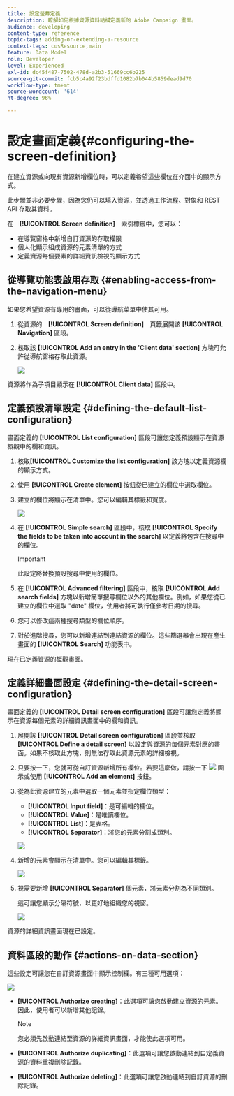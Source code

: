 ```yaml
---
title: 設定螢幕定義
description: 瞭解如何根據資源資料結構定義新的 Adobe Campaign 畫面。
audience: developing
content-type: reference
topic-tags: adding-or-extending-a-resource
context-tags: cusResource,main
feature: Data Model
role: Developer
level: Experienced
exl-id: dc45f487-7502-478d-a2b3-51669cc6b225
source-git-commit: fcb5c4a92f23bdffd1082b7b044b5859dead9d70
workflow-type: tm+mt
source-wordcount: '614'
ht-degree: 96%

---
```


# 設定畫面定義{#configuring-the-screen-definition}

在建立資源或向現有資源新增欄位時，可以定義希望這些欄位在介面中的顯示方式。

此步驟並非必要步驟，因為您仍可以填入資源，並透過工作流程、對象和 REST API 存取其資料。

在　**[!UICONTROL Screen definition]**　索引標籤中，您可以：

* 在導覽窗格中新增自訂資源的存取權限
* 個人化顯示組成資源的元素清單的方式
* 定義資源每個要素的詳細資訊檢視的顯示方式

## 從導覽功能表啟用存取 {#enabling-access-from-the-navigation-menu}

如果您希望資源有專用的畫面，可以從導航菜單中使其可用。

1. 從資源的　**[!UICONTROL Screen definition]**　頁籤展開該 **[!UICONTROL Navigation]** 區段。
1. 核取該 **[!UICONTROL Add an entry in the 'Client data' section]** 方塊可允許從導航窗格存取此資源。

   ![](assets/schema_extension_19.png)

資源將作為子項目顯示在 **[!UICONTROL Client data]** 區段中。

## 定義預設清單設定 {#defining-the-default-list-configuration}

畫面定義的 **[!UICONTROL List configuration]** 區段可讓您定義預設顯示在資源概觀中的欄和資訊。

1. 核取&#x200B;**[!UICONTROL Customize the list configuration]** 該方塊以定義資源欄的顯示方式。
1. 使用 **[!UICONTROL Create element]** 按鈕從已建立的欄位中選取欄位。
1. 建立的欄位將顯示在清單中。您可以編輯其標籤和寬度。

   ![](assets/schema_extension_20.png)

1. 在 **[!UICONTROL Simple search]** 區段中，核取 **[!UICONTROL Specify the fields to be taken into account in the search]** 以定義將包含在搜尋中的欄位。

   >[!IMPORTANT]
   >
   >此設定將替換預設搜尋中使用的欄位。

1. 在 **[!UICONTROL Advanced filtering]** 區段中，核取 **[!UICONTROL Add search fields]** 方塊以新增簡單搜尋欄位以外的其他欄位。例如，如果您從已建立的欄位中選取 &quot;date&quot; 欄位，使用者將可執行僅參考日期的搜尋。
1. 您可以修改這兩種搜尋類型的欄位順序。
1. 對於進階搜尋，您可以新增連結到連結資源的欄位。這些篩選器會出現在產生畫面的 **[!UICONTROL Search]** 功能表中。

現在已定義資源的概觀畫面。

## 定義詳細畫面設定 {#defining-the-detail-screen-configuration}

畫面定義的 **[!UICONTROL Detail screen configuration]** 區段可讓您定義將顯示在資源每個元素的詳細資訊畫面中的欄和資訊。

1. 展開該 **[!UICONTROL Detail screen configuration]** 區段並核取 **[!UICONTROL Define a detail screen]** 以設定與資源的每個元素對應的畫面。如果不核取此方塊，則無法存取此資源元素的詳細檢視。
1. 只要按一下，您就可從自訂資源新增所有欄位。若要這麼做，請按一下 ![](assets/addallfieldsicon.png) 圖示或使用 **[!UICONTROL Add an element]** 按鈕。
1. 從為此資源建立的元素中選取一個元素並指定欄位類型：

   * **[!UICONTROL Input field]**：是可編輯的欄位。
   * **[!UICONTROL Value]**：是唯讀欄位。
   * **[!UICONTROL List]**：是表格。
   * **[!UICONTROL Separator]**：將您的元素分割成類別。

   ![](assets/schema_extension_23.png)

1. 新增的元素會顯示在清單中。您可以編輯其標籤。

   ![](assets/schema_extension_22.png)

1. 視需要新增 **[!UICONTROL Separator]** 個元素，將元素分割為不同類別。

   這可讓您顯示分隔符號，以更好地組織您的視窗。

   ![](assets/schema_extension_25.png)

資源的詳細資訊畫面現在已設定。

## 資料區段的動作 {#actions-on-data-section}

這些設定可讓您在自訂資源畫面中顯示控制欄。有三種可用選項：

![](assets/schema_extension_actions.png)

* **[!UICONTROL Authorize creating]**：此選項可讓您啟動建立資源的元素。因此，使用者可以新增其他記錄。

  >[!NOTE]
  >
  >您必須先啟動連結至資源的詳細資訊畫面，才能使此選項可用。

* **[!UICONTROL Authorize duplicating]**：此選項可讓您啟動連結到自定義資源的資料重複刪除記錄。
* **[!UICONTROL Authorize deleting]**：此選項可讓您啟動連結到自訂資源的刪除記錄。
